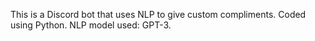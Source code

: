 This is a Discord bot that uses NLP to give custom compliments.
Coded using Python.
NLP model used: GPT-3.
